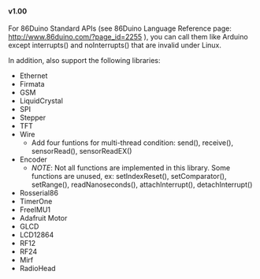 #### v1.00 ####

For 86Duino Standard APIs (see 86Duino Language Reference page: http://www.86duino.com/?page_id=2255 ),
you can call them like Arduino except interrupts() and noInterrupts() that are invalid under Linux.

In addition, also support the following libraries:
 
* Ethernet
* Firmata
* GSM
* LiquidCrystal 
* SPI
* Stepper
* TFT
* Wire
  - Add four funtions for multi-thread condition: send(), receive(), sensorRead(), sensorReadEX()
* Encoder
  - _NOTE_: Not all functions are implemented in this library.
          Some functions are unused, ex: setIndexReset(), setComparator(), setRange(),
		  readNanoseconds(), attachInterrupt(), detachInterrupt() 
* Rosserial86
* TimerOne
* FreeIMU1
* Adafruit Motor
* GLCD
* LCD12864
* RF12
* RF24
* Mirf
* RadioHead